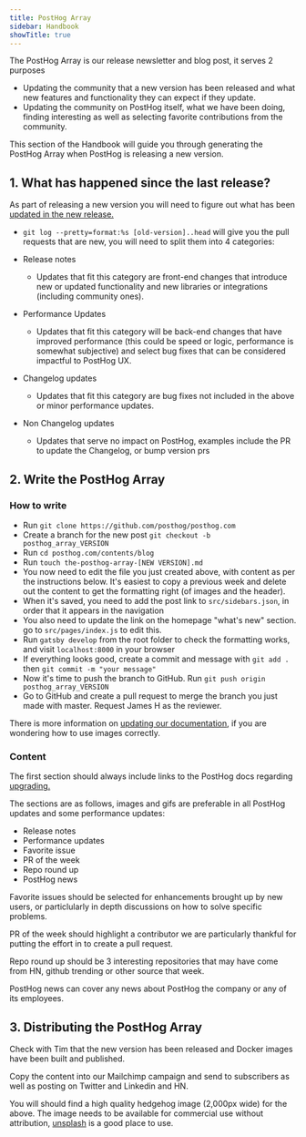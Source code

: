 ```yaml
---
title: PostHog Array
sidebar: Handbook
showTitle: true
---
```

The PostHog Array is our release newsletter and blog post, it serves 2 purposes
- Updating the community that a new version has been released and what new features and functionality they can expect if they update.
- Updating the community on PostHog itself, what we have been doing, finding interesting as well as selecting favorite contributions from the community.

This section of the Handbook will guide you through generating the PostHog Array when PostHog is releasing a new version.

## 1. What has happened since the last release?

As part of releasing a new version you will need to figure out what has been [updated in the new release.](release-new-version)

- `git log --pretty=format:%s [old-version]..head` will give you the pull requests that are new, you will need to split them into 4 categories:

- Release notes
	- Updates that fit this category are front-end changes that introduce new or updated functionality and new libraries or integrations (including community ones).
- Performance Updates
	- Updates that fit this category will be back-end changes that have improved performance (this could be speed or logic, performance is somewhat subjective) and select bug fixes that can be considered impactful to PostHog UX.
- Changelog updates
	- Updates that fit this category are bug fixes not included in the above or minor performance updates.
- Non Changelog updates
	- Updates that serve no impact on PostHog, examples include the PR to update the Changelog, or bump version prs

## 2. Write the PostHog Array

### How to write

* Run ```git clone https://github.com/posthog/posthog.com```
* Create a branch for the new post ```git checkout -b posthog_array_VERSION```
* Run ```cd posthog.com/contents/blog```
* Run ```touch the-posthog-array-[NEW VERSION].md```
* You now need to edit the file you just created above, with content as per the instructions below. It's easiest to copy a previous week and delete out the content to get the formatting right (of images and the header).
* When it's saved, you need to add the post link to ```src/sidebars.json```, in order that it appears in the navigation
* You also need to update the link on the homepage "what's new" section. go to ```src/pages/index.js``` to edit this.
* Run ```gatsby develop``` from the root folder to check the formatting works, and visit ```localhost:8000``` in your browser
* If everything looks good, create a commit and message with ```git add .``` then ```git commit -m "your message"```
* Now it's time to push the branch to GitHub. Run ```git push origin posthog_array_VERSION```
* Go to GitHub and create a pull request to merge the branch you just made with master. Request James H as the reviewer.


There is more information on [updating our documentation](../updating-documentation), if you are wondering how to use images correctly.

### Content
The first section should always include links to the PostHog docs regarding [upgrading.](/docs/upgrading-posthog)

The sections are as follows, images and gifs are preferable in all PostHog updates and some performance updates:
- Release notes
- Performance updates
- Favorite issue
- PR of the week
- Repo round up
- PostHog news

Favorite issues should be selected for enhancements brought up by new users, or particlularly in depth discussions on how to solve specific problems.

PR of the week should highlight a contributor we are particularly thankful for putting the effort in to create a pull request.

Repo round up should be 3 interesting repositories that may have come from HN, github trending or other source that week.

PostHog news can cover any news about PostHog the company or any of its employees.

## 3. Distributing the PostHog Array

Check with Tim that the new version has been released and Docker images have been built and published.

Copy the content into our Mailchimp campaign and send to subscribers as well as posting on Twitter and Linkedin and HN.

You will should find a high quality hedgehog image (2,000px wide) for the above. The image needs to be available for commercial use without attribution, [unsplash](https://unsplash.com/) is a good place to use.
